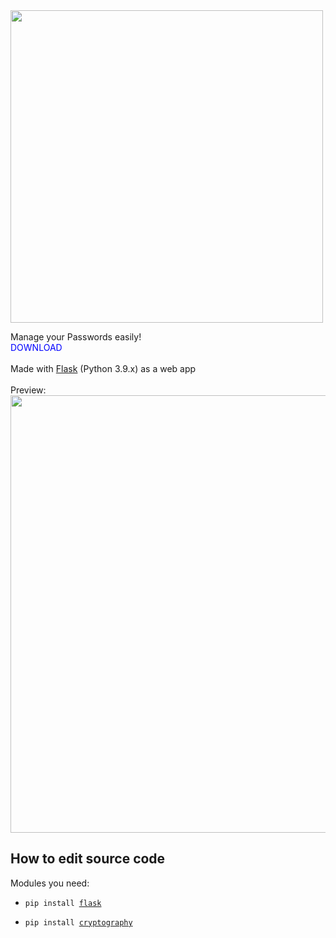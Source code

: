 <img src="https://user-images.githubusercontent.com/78412852/174607857-412165c9-cdcb-4134-98d5-ce137ccb9ac2.png" width=500>

Manage your Passwords easily!<br>
<a style='text-decoration: none;color:blue' hreF='https://github.com/qwertzuiii/pw_manager/releases/latest'>DOWNLOAD</a>
<br><br>
Made with [Flask](https://flask.palletsprojects.com/en/2.1.x/) (Python 3.9.x) as a web app
<br><br>
Preview:<br>
<img src="https://user-images.githubusercontent.com/78412852/174867492-4acf20c3-d023-4e94-8909-75a4ca990d53.png" width=700>

## How to edit source code
Modules you need:
- <pre><code>pip install <a href=https://flask.palletsprojects.com/>flask</a></code></pre>
- <pre><code>pip install <a href=https://cryptography.io/en/latest/>cryptography</a></code></pre>
